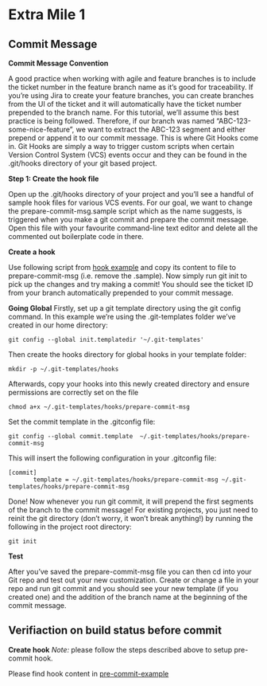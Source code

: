 # Extra Mile 1
## Commit Message
**Commit Message Convention**

A good practice when working with agile and feature branches is to include the ticket number in the feature branch name as it’s good for traceability. If you’re using Jira to create your feature branches, you can create branches from the UI of the ticket and it will automatically have the ticket number prepended to the branch name. For this tutorial, we’ll assume this best practice is being followed. Therefore, if our branch was named “ABC-123-some-nice-feature”, we want to extract the ABC-123 segment and either prepend or append it to our commit message. This is where Git Hooks come in. Git Hooks are simply a way to trigger custom scripts when certain Version Control System (VCS) events occur and they can be found in the .git/hooks directory of your git based project.

**Step 1: Create the hook file**

Open up the .git/hooks directory of your project and you’ll see a handful of sample hook files for various VCS events. For our goal, we want to change the prepare-commit-msg.sample script which as the name suggests, is triggered when you make a git commit and prepare the commit message. Open this file with your favourite command-line text editor and delete all the commented out boilerplate code in there.

**Create a hook** 

Use following script from [hook example](https://github.com/olga1iubchenko/gitTask/blob/main/extraTask/hooks/prepare-commit-msg-example)  and copy its content to file to prepare-commit-msg (i.e. remove the .sample).
Now simply run git init to pick up the changes and try making a commit! You should see the ticket ID from your branch automatically prepended to your commit message.

**Going Global**
Firstly, set up a git template directory using the git config command. In this example we’re using the .git-templates folder we’ve created in our home directory:
```
git config --global init.templatedir '~/.git-templates'
```
Then create the hooks directory for global hooks in your template folder:
```
mkdir -p ~/.git-templates/hooks
```
Afterwards, copy your hooks into this newly created directory and ensure permissions are correctly set on the file
```
chmod a+x ~/.git-templates/hooks/prepare-commit-msg
```
Set the commit template in the .gitconfig file: 
```
git config --global commit.template  ~/.git-templates/hooks/prepare-commit-msg
```
This will insert the following configuration in your .gitconfig file:
```
[commit]
       template = ~/.git-templates/hooks/prepare-commit-msg ~/.git-templates/hooks/prepare-commit-msg
 ```
 Done! Now whenever you run git commit, it will prepend the first segments of the branch to the commit message! For existing projects, you just need to reinit the git directory (don’t worry, it won’t break anything!) by running the following in the project root directory:
 ```
 git init
 ```

**Test**

After you’ve saved the prepare-commit-msg file you can then cd into your Git repo and test out your new customization. Create or change a file in your repo and run git commit and you should see your new template (if you created one) and the addition of the branch name at the beginning of the commit message.

## Verifiaction on build status before commit

**Create hook**
*Note:* please follow the steps described above to setup pre-commit hook.

Please find hook content in [pre-commit-example](https://github.com/olga1iubchenko/gitTask/blob/main/extraTask/hooks/pre-commit-example)

